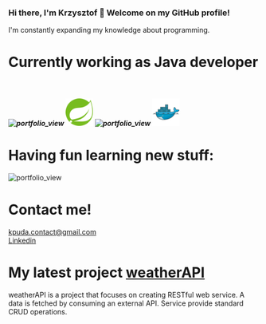 ### Hi there, I'm Krzysztof 👋 Welcome on my GitHub profile!

I'm constantly expanding my knowledge about programming.
<h1>Currently working as Java developer</h1>
<br>
<h5><img width="55" alt="portfolio_view" src="https://raw.githubusercontent.com/jmnote/z-icons/master/svg/java.svg"> <img width="55" alt="portfolio_view" src="https://raw.githubusercontent.com/devicons/devicon/2ae2a900d2f041da66e950e4d48052658d850630/icons/spring/spring-original.svg"> <img width="50" alt="portfolio_view" src="https://raw.githubusercontent.com/jmnote/z-icons/master/svg/git.svg">  <img width="55" alt="portfolio_view" src="https://raw.githubusercontent.com/devicons/devicon/2ae2a900d2f041da66e950e4d48052658d850630/icons/docker/docker-original.svg"></h5>
<h1>Having fun learning new stuff:</h1>

<img width="55" alt="portfolio_view" src="https://raw.githubusercontent.com/jmnote/z-icons/master/svg/python.svg">

<h1>Contact me!</h1>

kpuda.contact@gmail.com<br>
<a href="https://www.linkedin.com/in/krzysztof-puda-aaa5ab1b6/">Linkedin</a>
<h1>My latest project <a href="https://github.com/kpuda/weatherAPI">weatherAPI</a></h1>
weatherAPI is a project that focuses on creating RESTful web service. A data is fetched by consuming an external API. Service provide standard CRUD operations.



<!--
**kpuda/kpuda** is a ✨ _special_ ✨ repository because its `README.md` (this file) appears on your GitHub profile.

Here are some ideas to get you started:

- 🔭 I’m currently working on ...
- 🌱 I’m currently learning ...
- 👯 I’m looking to collaborate on ...
- 🤔 I’m looking for help with ...
- 💬 Ask me about ...
- 📫 How to reach me: ...
- 😄 Pronouns: ...
- ⚡ Fun fact: ...
-->
